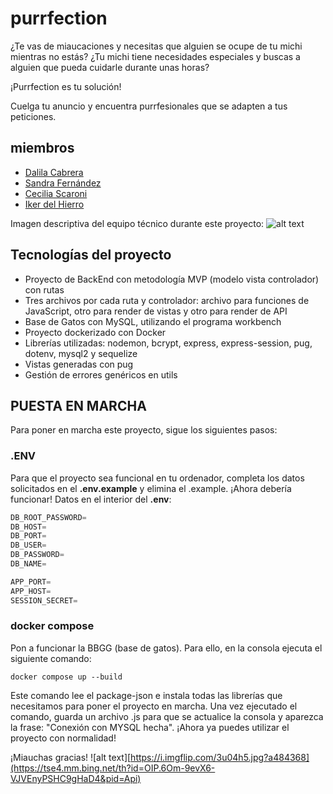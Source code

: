 # purrfection

¿Te vas de miaucaciones y necesitas que alguien se ocupe de tu michi mientras no estás? ¿Tu michi tiene necesidades especiales y buscas a alguien que pueda cuidarle durante unas horas?

¡Purrfection es tu solución!

Cuelga tu anuncio y encuentra purrfesionales que se adapten a tus peticiones.


## miembros
- [Dalila Cabrera](https://github.com/crdalila)
- [Sandra Fernández](https://github.com/sanfermen)
- [Cecilia Scaroni](https://github.com/Ceci222/)
- [Iker del Hierro](https://github.com/ikerdelfe)

Imagen descriptiva del equipo técnico durante este proyecto:
![alt text](https://i.imgflip.com/3u04h5.jpg?a484368)

## Tecnologías del proyecto
- Proyecto de BackEnd con metodología MVP (modelo vista controlador) con rutas
- Tres archivos por cada ruta y controlador: archivo para funciones de JavaScript, otro para render de vistas y otro para render de API
- Base de Gatos con MySQL, utilizando el programa workbench
- Proyecto dockerizado con Docker
- Librerías utilizadas: nodemon, bcrypt, express, express-session, pug, dotenv, mysql2 y sequelize
- Vistas generadas con pug
- Gestión de errores genéricos en utils


## PUESTA EN MARCHA
Para poner en marcha este proyecto, sigue los siguientes pasos:

### .ENV
Para que el proyecto sea funcional en tu ordenador, completa los datos solicitados en el **.env.example** y elimina el .example. ¡Ahora debería funcionar!
Datos en el interior del **.env**:
```js
DB_ROOT_PASSWORD=
DB_HOST=
DB_PORT=
DB_USER=
DB_PASSWORD=
DB_NAME=

APP_PORT=
APP_HOST=
SESSION_SECRET=
```

### docker compose

Pon a funcionar la BBGG (base de gatos). Para ello, en la consola ejecuta el siguiente comando:
```
docker compose up --build
```
Este comando lee el package-json e instala todas las librerías que necesitamos para poner el proyecto en marcha. Una vez ejecutado el comando, guarda un archivo .js para que se actualice la consola y aparezca la frase: "Conexión con MYSQL hecha". ¡Ahora ya puedes utilizar el proyecto con normalidad!


¡Miauchas gracias!
![alt text][https://i.imgflip.com/3u04h5.jpg?a484368](https://tse4.mm.bing.net/th?id=OIP.6Om-9evX6-VJVEnyPSHC9gHaD4&pid=Api)


